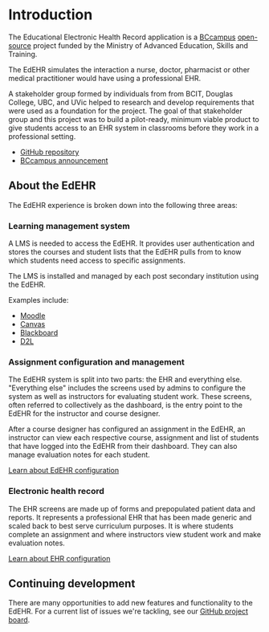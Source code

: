 # Introduction 
The Educational Electronic Health Record application is a [BCcampus](https://bccampus.ca) [open-source](/developer/contributors.md) project funded by the Ministry of Advanced Education, Skills and Training. 

The EdEHR simulates the interaction a nurse, doctor, pharmacist or other medical practitioner would have using a professional EHR.

A stakeholder group formed by individuals from from BCIT, Douglas College, UBC, and UVic helped to research and develop requirements that were used as a foundation for the project. The goal of that stakeholder group and this project was to build a pilot-ready, minimum viable product to give students access to an EHR system in classrooms before they work in a professional setting.

- [GitHub repository](https://github.com/edehr/edehr)
- [BCcampus announcement](https://bccampus.ca/2018/01/23/bccampus-launches-the-educational-electronic-health-record-system-project-in-b-c/)

## About the EdEHR

The EdEHR experience is broken down into the following three areas:


### Learning management system

A LMS is needed to access the EdEHR. It provides user authentication and stores the courses and student lists that the EdEHR pulls from to know which students need access to specific assignments. 

The LMS is installed and managed by each post secondary institution using the EdEHR. 

Examples include:
- [Moodle](https://moodle.org/)
- [Canvas](https://www.canvaslms.com/)
- [Blackboard](https://www.blackboard.com)
- [D2L](https://www.d2l.com/)
 

### Assignment configuration and management

The EdEHR system is split into two parts: the EHR and everything else. "Everything else" includes the screens used by admins to configure the system as well as instructors for evaluating student work. These screens, often referred to collectively as the dashboard, is the entry point to the EdEHR for the instructor and course designer.

After a course designer has configured an assignment in the EdEHR, an instructor can view each respective course, assignment and list of students that have logged into the EdEHR from their dashboard. They can also manage evaluation notes for each student.

[Learn about EdEHR configuration](/configuration/)

### Electronic health record 

The EHR screens are made up of forms and prepopulated patient data and reports. It represents a professional EHR that has been made generic and scaled back to best serve curriculum purposes. It is where students complete an assignment and where instructors view student work and make evaluation notes. 

[Learn about EHR configuration](/developer/inside-generator/)

## Continuing development

There are many opportunities to add new features and functionality to the EdEHR. For a current list of issues we're tackling, see our [GitHub project board](https://github.com/edehr/edehr/projects/2).
